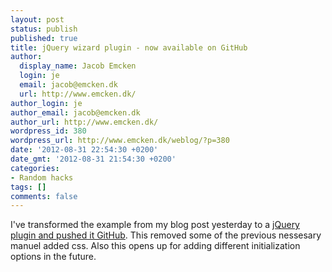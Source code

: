 ```yaml
---
layout: post
status: publish
published: true
title: jQuery wizard plugin - now available on GitHub
author:
  display_name: Jacob Emcken
  login: je
  email: jacob@emcken.dk
  url: http://www.emcken.dk/
author_login: je
author_email: jacob@emcken.dk
author_url: http://www.emcken.dk/
wordpress_id: 380
wordpress_url: http://www.emcken.dk/weblog/?p=380
date: '2012-08-31 22:54:30 +0200'
date_gmt: '2012-08-31 21:54:30 +0200'
categories:
- Random hacks
tags: []
comments: false
---
```

I've transformed the example from my blog post yesterday to a [jQuery plugin and pushed it GitHub][1].
This removed some of the previous nessesary manuel added css. Also this opens up for adding different initialization options in the future.

[1]: https://github.com/jacobemcken/jquery-wizard
